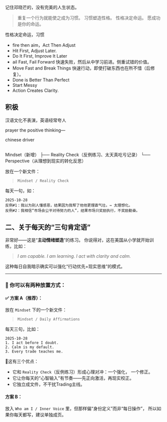 记住邓晓芒的，没有完美的人生状态。

> 重复一个行为就能使之成为习惯。
> 习惯塑造性格。
> 性格决定命运。
> 愿成功是你的命运。

性格决定命运，习惯

* fire then aim，Act Then Adjust
* Hit First, Adjust Later.
* Do It First, Improve It Later
* ail Fast, Fail Forward   快速失败，然后从中学习前进。侧重试错的价值。  
* Move Fast and Break Things  快速行动，即使打破东西也在所不惜（后修复）。  
* Done is Better Than Perfect 
* Start Messy
* Action Creates Clarity.

## 积极

汉语文化不表演，英语经常夸人

prayer the positive thinking—

chinese driver





## 

Mindset（新增）
 ├── Reality Check（反例练习、太天真吃亏记录）
 └── Perspective（从理想到现实的转化反思）

放在一个新文件：

> ```
> Mindset / Reality Check
> ```

每天一句，如：

```
2025-10-28
反例#1：我以为别人懂感恩，结果因为我帮了他他更理直气壮。→ 太理想化。
反例#2：我相信“市场会公平对待努力的人”，结果市场只奖励执行，不奖励勤奋。
```

## 二、关于每天的“三句肯定语”

非常好——这是“**主动情绪塑造**”的练习。
 你说得对，这在美国从小学就开始训练，比如：

> *I am capable.*
>  *I am learning.*
>  *I act with clarity and calm.*

这种每日自我暗示确实可以强化“行动优先+现实思维”的模式。

------

### 🔹 你可以有两种放置方式：

#### ✅ 方案 A（推荐）：

放在 `Mindset` 下的一个新文件：

> ```
> Mindset / Daily Affirmations
> ```

每天三句，比如：

```
2025-10-28
1. I act before I doubt.
2. Calm is my default.
3. Every trade teaches me.
```

📍这有三个优点：

- 它和 `Reality Check`（反例练习）形成心理对冲：一个强化， 一个修正。
- 它让你每天的“心智输入”有节奏——先正向激活，再现实校正。
- 它独立成文件，不干扰Trading主线。

#### 方案 B：

放入 `Who am I / Inner Voice` 里，但那样偏“身份定义”而非“每日操作”，
 所以如果你每天都写，建议单独成页。

#### 
